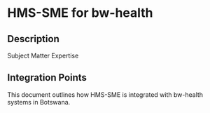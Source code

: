 # HMS-SME for bw-health

## Description

Subject Matter Expertise

## Integration Points

This document outlines how HMS-SME is integrated with bw-health systems in Botswana.
